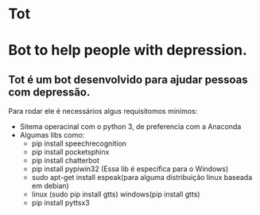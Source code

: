 # Tot
<h1>Bot to help people with depression.</h1>

<h2>Tot é um bot desenvolvido para ajudar pessoas com <strong>depressão</strong>.</h2>

Para rodar ele é necessários algus requisitomos minímos:
<ul>
<li>Sitema operacinal com o python 3, de preferencia com a Anaconda</li>
<li>Algumas libs como:
  <ul>
    <li>pip install speechrecognition</li>
    <li>pip install pocketsphinx</li>
    <li>pip install chatterbot</li>
    <li>pip install pypiwin32 (Essa lib é específica para o Windows)</li>
    <li>sudo apt-get install espeak(para alguma distribuição linux baseada em debian)</li>
    <li>linux (sudo pip install gtts) windows(pip install gtts)</li>
    <li>pip install pyttsx3</li>
  </ul>
</ul>
  



